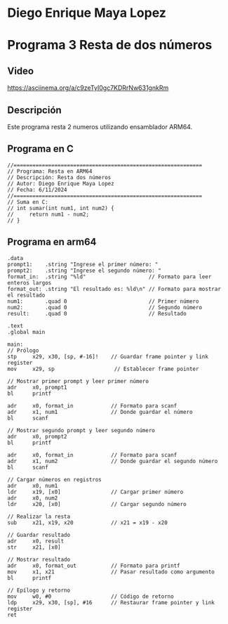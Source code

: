 # Diego Enrique Maya Lopez
# Programa 3 Resta de dos números

## Video
https://asciinema.org/a/c9zeTyI0gc7KDRrNw631gnkRm

## Descripción
Este programa resta 2 numeros utilizando ensamblador ARM64.

## Programa en C

    //============================================================
    // Programa: Resta en ARM64
    // Descripción: Resta dos números 
    // Autor: Diego Enrique Maya Lopez
    // Fecha: 6/11/2024
    //============================================================
    // Suma en C:
    // int sumar(int num1, int num2) {
    //     return num1 - num2;
    // }
## Programa en arm64
    .data
    prompt1:    .string "Ingrese el primer número: "
    prompt2:    .string "Ingrese el segundo número: "
    format_in:  .string "%ld"                    // Formato para leer enteros largos
    format_out: .string "El resultado es: %ld\n" // Formato para mostrar el resultado
    num1:       .quad 0                          // Primer número
    num2:       .quad 0                          // Segundo número
    result:     .quad 0                          // Resultado

    .text
    .global main

    main:
    // Prólogo
    stp     x29, x30, [sp, #-16]!    // Guardar frame pointer y link register
    mov     x29, sp                   // Establecer frame pointer

    // Mostrar primer prompt y leer primer número
    adr     x0, prompt1
    bl      printf

    adr     x0, format_in            // Formato para scanf
    adr     x1, num1                 // Donde guardar el número
    bl      scanf

    // Mostrar segundo prompt y leer segundo número
    adr     x0, prompt2
    bl      printf

    adr     x0, format_in            // Formato para scanf
    adr     x1, num2                 // Donde guardar el segundo número
    bl      scanf

    // Cargar números en registros
    adr     x0, num1
    ldr     x19, [x0]                // Cargar primer número
    adr     x0, num2
    ldr     x20, [x0]                // Cargar segundo número

    // Realizar la resta
    sub     x21, x19, x20            // x21 = x19 - x20

    // Guardar resultado
    adr     x0, result
    str     x21, [x0]

    // Mostrar resultado
    adr     x0, format_out           // Formato para printf
    mov     x1, x21                  // Pasar resultado como argumento
    bl      printf

    // Epílogo y retorno
    mov     w0, #0                   // Código de retorno
    ldp     x29, x30, [sp], #16      // Restaurar frame pointer y link register
    ret
